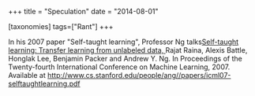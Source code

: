 +++
title = "Speculation"
date = "2014-08-01"

[taxonomies]
tags=["Rant"]
+++

In his 2007 paper "Self-taught learning", Professor Ng talks[Self-taught learning: Transfer learning from unlabeled data, ](http://www.cs.stanford.edu/people/ang//papers/icml07-selftaughtlearning.pdf)Rajat Raina, Alexis Battle, Honglak Lee, Benjamin Packer and Andrew Y. Ng. In Proceedings of the Twenty-fourth International Conference on Machine Learning, 2007. Available at <http://www.cs.stanford.edu/people/ang//papers/icml07-selftaughtlearning.pdf>
